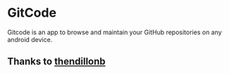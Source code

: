 # GitCode

Gitcode is an app to browse and maintain your GitHub repositories on any android device.

## Thanks to [thendillonb](https://github.com/thedillonb/CodeHub)
